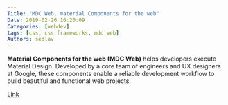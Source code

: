 ```yaml
---
Title: "MDC Web, material Components for the web"
Date: 2019-02-26 16:20:09
Categories: [webdev]
tags: [css, css frameworks, mdc web]
Authors: sedlav
---
```


**Material Components for the web (MDC Web)** helps developers execute Material Design. Developed by a core team of engineers and UX designers at Google, these components enable a reliable development workflow to build beautiful and functional web projects.

[Link](https://material.io/develop/web/)
